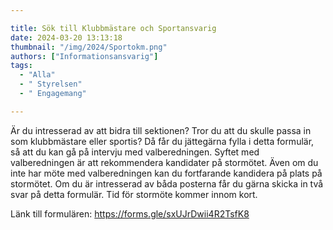 ```yaml
---

title: Sök till Klubbmästare och Sportansvarig 
date: 2024-03-20 13:13:18
thumbnail: "/img/2024/Sportokm.png"
authors: ["Informationsansvarig"]
tags: 
  - "Alla"
  - " Styrelsen"
  - " Engagemang"

---
```

Är du intresserad av att bidra till sektionen? Tror du att du skulle passa in som klubbmästare eller sportis? Då får du jättegärna fylla i detta formulär, så att du kan gå på intervju med valberedningen. Syftet med valberedningen är att rekommendera kandidater på stormötet. Även om du inte har möte med valberedningen kan du fortfarande kandidera på plats på stormötet. Om du är intresserad av båda posterna får du gärna skicka in två svar på detta formulär. Tid för stormöte kommer innom kort.

Länk till formulären: https://forms.gle/sxUJrDwii4R2TsfK8